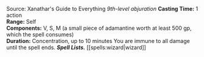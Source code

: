 Source: Xanathar's Guide to Everything
*9th-level abjuration*
**Casting Time:** 1 action  
**Range:** Self  
**Components:** V, S, M (a small piece of adamantine worth at least 500 gp, which the spell consumes)  
**Duration:** Concentration, up to 10 minutes
You are immune to all damage until the spell ends.
***Spell Lists.*** [[spells:wizard|wizard]]